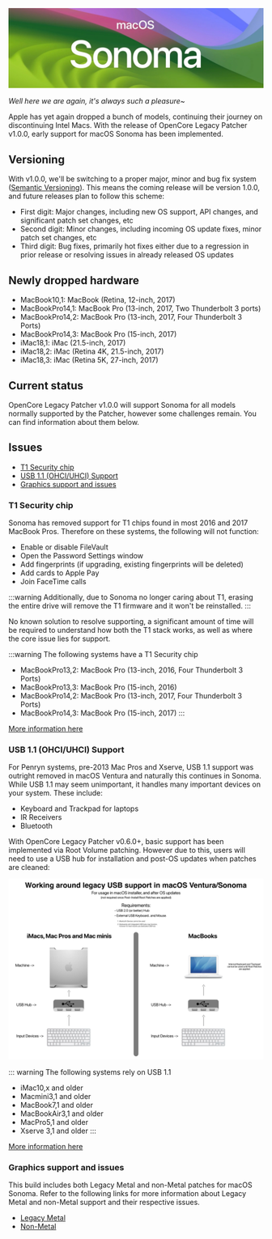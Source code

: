 ![](../images/sonoma.png)

*Well here we are again, it's always such a pleasure~* 

Apple has yet again dropped a bunch of models, continuing their journey on discontinuing Intel Macs. With the release of OpenCore Legacy Patcher v1.0.0, early support for macOS Sonoma has been implemented.

## Versioning

With v1.0.0, we'll be switching to a proper major, minor and bug fix system ([Semantic Versioning](https://semver.org/)). This means the coming release will be version 1.0.0, and future releases plan to follow this scheme:

- First digit: Major changes, including new OS support, API changes, and significant patch set changes, etc
- Second digit: Minor changes, including incoming OS update fixes, minor patch set changes, etc
- Third digit: Bug fixes, primarily hot fixes either due to a regression in prior release or resolving issues in already released OS updates


## Newly dropped hardware

* MacBook10,1:       MacBook (Retina, 12-inch, 2017)
* MacBookPro14,1:    MacBook Pro (13-inch, 2017, Two Thunderbolt 3 ports)
* MacBookPro14,2:    MacBook Pro (13-inch, 2017, Four Thunderbolt 3 Ports) 
* MacBookPro14,3:    MacBook Pro (15-inch, 2017)
* iMac18,1:          iMac (21.5-inch, 2017)
* iMac18,2:          iMac (Retina 4K, 21.5-inch, 2017)
* iMac18,3:          iMac (Retina 5K, 27-inch, 2017)

## Current status

OpenCore Legacy Patcher v1.0.0 will support Sonoma for all models normally supported by the Patcher, however some challenges remain. You can find information about them below.

## Issues

* [T1 Security chip](t1-security-chip)
* [USB 1.1 (OHCI/UHCI) Support](#usb-11-ohciuhci-support)
* [Graphics support and issues](#graphics-support-and-issues)


### T1 Security chip

Sonoma has removed support for T1 chips found in most 2016 and 2017 MacBook Pros. Therefore on these systems, the following will not function:

* Enable or disable FileVault
* Open the Password Settings window
* Add fingerprints (if upgrading, existing fingerprints will be deleted)
* Add cards to Apple Pay
* Join FaceTime calls

:::warning
Additionally, due to Sonoma no longer caring about T1, erasing the entire drive will remove the T1 firmware and it won't be reinstalled.
:::

No known solution to resolve supporting, a significant amount of time will be required to understand how both the T1 stack works, as well as where the core issue lies for support.

:::warning The following systems have a T1 Security chip

* MacBookPro13,2:	MacBook Pro (13-inch, 2016, Four Thunderbolt 3 Ports)
* MacBookPro13,3:	MacBook Pro (15-inch, 2016)
* MacBookPro14,2:	MacBook Pro (13-inch, 2017, Four Thunderbolt 3 Ports)
* MacBookPro14,3:	MacBook Pro (15-inch, 2017)
:::

[More information here](https://github.com/dortania/OpenCore-Legacy-Patcher/issues/1103)

### USB 1.1 (OHCI/UHCI) Support

For Penryn systems, pre-2013 Mac Pros and Xserve, USB 1.1 support was outright removed in macOS Ventura and naturally this continues in Sonoma. 
While USB 1.1 may seem unimportant, it handles many important devices on your system. These include:

* Keyboard and Trackpad for laptops
* IR Receivers
* Bluetooth

With OpenCore Legacy Patcher v0.6.0+, basic support has been implemented via Root Volume patching. However due to this, users will need to use a USB hub for installation and post-OS updates when patches are cleaned:

![](../images/usb11-chart.png)

::: warning The following systems rely on USB 1.1

* iMac10,x and older
* Macmini3,1 and older
* MacBook7,1 and older
* MacBookAir3,1 and older
* MacPro5,1 and older
* Xserve 3,1 and older
:::

[More information here](https://github.com/dortania/OpenCore-Legacy-Patcher/issues/1021)

### Graphics support and issues
This build includes both Legacy Metal and non-Metal patches for macOS Sonoma. Refer to the following links for more information about Legacy Metal and non-Metal support and their respective issues.

* [Legacy Metal](https://github.com/dortania/OpenCore-Legacy-Patcher/issues/1008) 
* [Non-Metal](https://github.com/dortania/OpenCore-Legacy-Patcher/issues/108)

